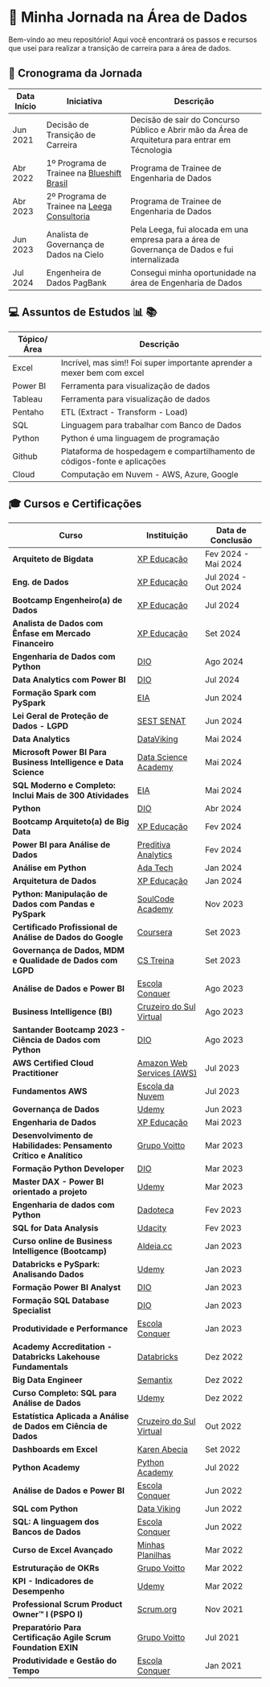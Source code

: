 # 🚀 Minha Jornada na Área de Dados

Bem-vindo ao meu repositório! Aqui você encontrará os passos e recursos que usei para realizar a transição de carreira para a área de dados.



## 📅 Cronograma da Jornada

| **Data Início** | **Iniciativa**                          | **Descrição**                                                                                         |
|-------------|-------------------------------------|--------------------------------------------------------------------------------------------------------------|
| Jun 2021    | Decisão de Transição de Carreira    | Decisão de sair do Concurso Público e Abrir mão da Área de Arquitetura para entrar em Técnologia             |
| Abr 2022    | 1º Programa de Trainee na [Blueshift Brasil](https://www.linkedin.com/company/blueshift-brasil/)| Programa de Trainee de Engenharia de Dados       |
| Abr 2023    | 2º Programa de Trainee na [Leega Consultoria](https://www.linkedin.com/company/leegaconsultoria/)| Programa de Trainee de Engenharia de Dados      |
| Jun 2023    | Analista de Governança de Dados na Cielo | Pela Leega, fui alocada em una empresa para a área de Governança de Dados e fui internalizada           |
| Jul 2024    | Engenheira de Dados PagBank | Consegui minha oportunidade na área de Engenharia de Dados                                                                   |

## 💻 Assuntos de Estudos 📊 📚

| **Tópico/Área**            | **Descrição**                                         |
|------------------------|-----------------------------------------------------------|
|Excel    | Incrível, mas sim!! Foi super importante aprender a mexer bem com excel  |
|Power BI | Ferramenta para visualização de dados                                    |
|Tableau  | Ferramenta para visualização de dados                                    |
|Pentaho  | ETL (Extract - Transform - Load)                                          |
|SQL      | Linguagem para trabalhar com Banco de Dados                              |
|Python   | Python é uma linguagem de programação                                    |
|Github   |Plataforma de hospedagem e compartilhamento de códigos-fonte e aplicações |
|Cloud    |Computação em Nuvem - AWS, Azure, Google                                  |

## 🎓 Cursos e Certificações

| **Curso** | **Instituição** | **Data de Conclusão** |
|-----------|-----------------|-----------------------|
| **Arquiteto de Bigdata** | [XP Educação](https://www.linkedin.com/school/xpeducacao/) | Fev 2024 - Mai 2024 |
| **Eng. de Dados** | [XP Educação](https://www.linkedin.com/school/xpeducacao/) | Jul 2024 - Out 2024 |
| **Bootcamp Engenheiro(a) de Dados** | [XP Educação](https://www.linkedin.com/school/xpeducacao/) | Jul 2024 |
| **Analista de Dados com Ênfase em Mercado Financeiro** | [XP Educação](https://www.linkedin.com/school/xpeducacao/) | Set 2024 |
| **Engenharia de Dados com Python** | [DIO](https://www.dio.me) | Ago 2024 |
| **Data Analytics com Power BI** | [DIO](https://www.dio.me) | Jul 2024 |
| **Formação Spark com PySpark** | [EIA](https://www.eia.edu.br) | Jun 2024 |
| **Lei Geral de Proteção de Dados - LGPD** | [SEST SENAT](https://www.sestsenat.org.br) | Jun 2024 |
| **Data Analytics** | [DataViking](https://www.dataviking.com) | Mai 2024 |
| **Microsoft Power BI Para Business Intelligence e Data Science** | [Data Science Academy](https://www.datascienceacademy.com.br) | Mai 2024 |
| **SQL Moderno e Completo: Inclui Mais de 300 Atividades** | [EIA](https://www.eia.edu.br) | Mai 2024 |
| **Python** | [DIO](https://www.dio.me) | Abr 2024 |
| **Bootcamp Arquiteto(a) de Big Data** | [XP Educação](https://www.linkedin.com/school/xpeducacao/) | Fev 2024 |
| **Power BI para Análise de Dados** | [Preditiva Analytics](https://preditiva.com.br) | Fev 2024 |
| **Análise em Python** | [Ada Tech](https://www.ada.tech) | Jan 2024 |
| **Arquitetura de Dados** | [XP Educação](https://www.linkedin.com/school/xpeducacao/) | Jan 2024 |
| **Python: Manipulação de Dados com Pandas e PySpark** | [SoulCode Academy](https://www.soulcodeacademy.com) | Nov 2023 |
| **Certificado Profissional de Análise de Dados do Google** | [Coursera](https://www.coursera.org) | Set 2023 |
| **Governança de Dados, MDM e Qualidade de Dados com LGPD** | [CS Treina](https://www.cstreina.com.br) | Set 2023 |
| **Análise de Dados e Power BI** | [Escola Conquer](https://www.conquer.com.br) | Ago 2023 |
| **Business Intelligence (BI)** | [Cruzeiro do Sul Virtual](https://www.cruzeirodosulvirtual.com.br) | Ago 2023 |
| **Santander Bootcamp 2023 - Ciência de Dados com Python** | [DIO](https://www.dio.me) | Ago 2023 |
| **AWS Certified Cloud Practitioner** | [Amazon Web Services (AWS)](https://aws.amazon.com) | Jul 2023 |
| **Fundamentos AWS** | [Escola da Nuvem](https://www.escoladanuvem.com) | Jul 2023 |
| **Governança de Dados** | [Udemy](https://www.udemy.com) | Jun 2023 |
| **Engenharia de Dados** | [XP Educação](https://www.linkedin.com/school/xpeducacao/) | Mai 2023 |
| **Desenvolvimento de Habilidades: Pensamento Crítico e Analítico** | [Grupo Voitto](https://www.grupovoitto.com.br) | Mar 2023 |
| **Formação Python Developer** | [DIO](https://www.dio.me) | Mar 2023 |
| **Master DAX - Power BI orientado a projeto** | [Udemy](https://www.udemy.com) | Mar 2023 |
| **Engenharia de dados com Python** | [Dadoteca](https://www.dadoteca.com) | Fev 2023 |
| **SQL for Data Analysis** | [Udacity](https://www.udacity.com) | Fev 2023 |
| **Curso online de Business Intelligence (Bootcamp)** | [Aldeia.cc](https://www.aldeia.cc) | Jan 2023 |
| **Databricks e PySpark: Analisando Dados** | [Udemy](https://www.udemy.com) | Jan 2023 |
| **Formação Power BI Analyst** | [DIO](https://www.dio.me) | Jan 2023 |
| **Formação SQL Database Specialist** | [DIO](https://www.dio.me) | Jan 2023 |
| **Produtividade e Performance** | [Escola Conquer](https://www.conquer.com.br) | Jan 2023 |
| **Academy Accreditation - Databricks Lakehouse Fundamentals** | [Databricks](https://www.databricks.com) | Dez 2022 |
| **Big Data Engineer** | [Semantix](https://www.semantix.com.br) | Dez 2022 |
| **Curso Completo: SQL para Análise de Dados** | [Udemy](https://www.udemy.com) | Dez 2022 |
| **Estatística Aplicada a Análise de Dados em Ciência de Dados** | [Cruzeiro do Sul Virtual](https://www.cruzeirodosulvirtual.com.br) | Out 2022 |
| **Dashboards em Excel** | [Karen Abecia](https://www.karenabecia.com.br) | Set 2022 |
| **Python Academy** | [Python Academy](https://www.pythonacademy.com.br) | Jul 2022 |
| **Análise de Dados e Power BI** | [Escola Conquer](https://www.conquer.com.br) | Jun 2022 |
| **SQL com Python** | [Data Viking](https://www.dataviking.com) | Jun 2022 |
| **SQL: A linguagem dos Bancos de Dados** | [Escola Conquer](https://www.conquer.com.br) | Jun 2022 |
| **Curso de Excel Avançado** | [Minhas Planilhas](https://www.minhasplanilhas.com) | Mar 2022 |
| **Estruturação de OKRs** | [Grupo Voitto](https://www.grupovoitto.com.br) | Mar 2022 |
| **KPI - Indicadores de Desempenho** | [Udemy](https://www.udemy.com) | Mar 2022 |
| **Professional Scrum Product Owner™ I (PSPO I)** | [Scrum.org](https://www.scrum.org) | Nov 2021 |
| **Preparatório Para Certificação Agile Scrum Foundation EXIN** | [Grupo Voitto](https://www.grupovoitto.com.br) | Jul 2021 |
| **Produtividade e Gestão do Tempo** | [Escola Conquer](https://www.conquer.com.br) | Jan 2021 |


